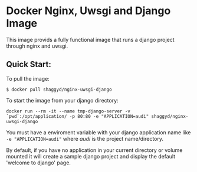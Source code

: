 Docker Nginx, Uwsgi and Django Image
==================
This image provids a fully functional image that runs a django project through nginx and uwsgi.

## Quick Start:
To pull the image: 
```
$ docker pull shaggyd/nginx-uwsgi-django
```

To start the image from your django directory:
```
docker run --rm -it --name tmp-django-server -v `pwd`:/opt/application/ -p 80:80 -e "APPLICATION=audi" shaggyd/nginx-uwsgi-django
```

You must have a enviroment variable with your django application name like `-e "APPLICATION=audi"` where *audi* is the project name/directory. 


By default, if you have no application in your current directory or volume mounted it will create a sample django project and display the default 'welcome to django' page.
